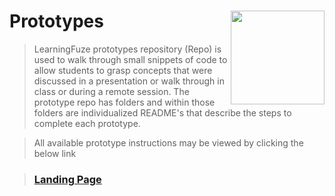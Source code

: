 # Prototypes <img align="right" src="https://github.com/Learning-Fuze/prototypes_C2.17/blob/assets/assets/images/logos/LF_LOGO.png?raw=true" width="150">

> LearningFuze prototypes repository (Repo) is used to walk through small snippets of code to allow students to grasp concepts that were discussed in a presentation or walk through in class or during a remote session. The prototype repo has folders and within those folders are individualized README's that describe the steps to complete each prototype.

> All available prototype instructions may be viewed by clicking the below link

> ### <a href="http://learning-fuze.github.io/prototypes_C2.17/#/" target="_blank">Landing Page</a>